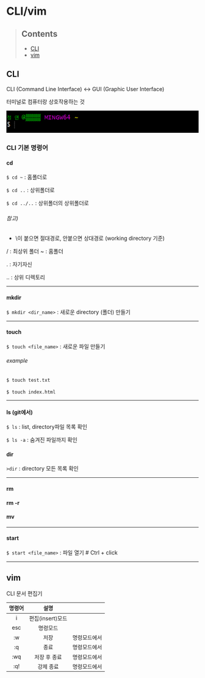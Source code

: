 # CLI/vim



> ## Contents
>
> - [CLI](#cli)
> - [vim](#vim)





## CLI

CLI (Command Line Interface) <-> GUI (Graphic User Interface)

터미널로 컴퓨터랑 상호작용하는 것

![image-20201229230635959](git.assets/image-20201229230635959.png)



### CLI 기본 명령어

#### cd
`$ cd ~` : 홈폴더로

`$ cd ..` : 상위폴더로

`$ cd ../..` : 상위폴더의 상위폴더로

###### 참고)

- \이 붙으면 절대경로, 안붙으면 상대경로 (working directory 기준)

/ : 최상위 폴더
~ : 홈폴더

. : 자기자신

.. : 상위 디렉토리

---

#### mkdir
`$ mkdir <dir_name>` : 새로운 directory (폴더) 만들기

---

#### touch
`$ touch <file_name>` : 새로운 파일 만들기

###### example
`$ touch test.txt`

`$ touch index.html`

---

#### ls (git에서)

`$ ls` : list, directory파일 목록 확인

`$ ls -a` : 숨겨진 파일까지 확인

#### dir

`>dir` : directory 모든 목록 확인

---

#### rm

#### rm -r

#### mv

---

#### start

`$ start <file_name>` : 파일 열기 # Ctrl + click



---



## vim

CLI 문서 편집기

| 명령어 | 설명 |  |
| :--------------: | :--------------: | :--------------: |
| i | 편집(insert)모드 |  |
| esc | 명령모드 |  |
|   :w   |       저장       | 명령모드에서 |
|   :q   |       종료       | 명령모드에서 |
|  :wq   |   저장 후 종료   | 명령모드에서 |
|  :q!   |    강제 종료     | 명령모드에서 |
